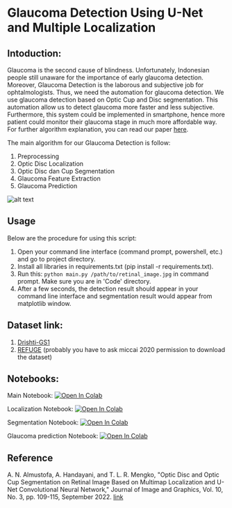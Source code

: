 # Glaucoma Detection Using U-Net and Multiple Localization

## Intoduction:

Glaucoma is the second cause of blindness. Unfortunately, Indonesian people still unaware for the importance of early glaucoma detection. Moreover, Glaucoma Detection is the laborous and subjective job for ophtalmologists. Thus, we need the automation for glaucoma detection. We use glaucoma detection based on Optic Cup and Disc segmentation. This automation allow us to detect glaucoma more faster and less subjective. Furthermore, this system could be implemented in smartphone, hence more patient could monitor their glaucoma stage in much more affordable way. For further algorithm explanation, you can read our paper [here](http://www.joig.net/index.php?m=content&c=index&a=show&catid=78&id=299).

The main algorithm for our Glaucoma Detection is follow: 
1. Preprocessing
2. Optic Disc Localization
3. Optic Disc dan Cup Segmentation
4. Glaucoma Feature Extraction
5. Glaucoma Prediction

![alt text](https://github.com/anasnafis77/Glaucoma-Detection-UNet/blob/main/readme_img/alg.png?raw=true "Glaucoma Detection Algorithm")

## Usage
Below are the procedure for using this script:
1. Open your command line interface (command prompt, powershell, etc.) and go to project directory.
2. Install all libraries in requirements.txt (pip install -r requirements.txt).   
3. Run this: `python main.py /path/to/retinal_image.jpg` in command prompt. Make sure you are in 'Code' directory.
4. After a few seconds, the detection result should appear in your command line interface and segmentation result would appear from matplotlib window.

## Dataset link:
1. [Drishti-GS1](http://cvit.iiit.ac.in/projects/mip/drishti-gs/mip-dataset2/Home.php)
2. [REFUGE](https://refuge.grand-challenge.org/REFUGE2Download/) (probably you have to ask miccai 2020 permission to download the dataset) 

## Notebooks:
Main Notebook:
[![Open In Colab](https://colab.research.google.com/assets/colab-badge.svg)](https://colab.research.google.com/github/anasnafis77/Deteksi-Glaukoma/blob/main/Notebooks/Main_notebook.ipynb) 

Localization Notebook:
[![Open In Colab](https://colab.research.google.com/assets/colab-badge.svg)](https://colab.research.google.com/github/anasnafis77/Deteksi-Glaukoma/blob/main/Notebooks/Localization_Notebook.ipynb)

Segmentation Notebook:
[![Open In Colab](https://colab.research.google.com/assets/colab-badge.svg)](https://colab.research.google.com/github/anasnafis77/Deteksi-Glaukoma/blob/main/Notebooks/Segmentation_notebook.ipynb)

Glaucoma prediction Notebook:
[![Open In Colab](https://colab.research.google.com/assets/colab-badge.svg)](https://colab.research.google.com/github/anasnafis77/Deteksi-Glaukoma/blob/main/Notebooks/Inferencing_notebook.ipynb)

## Reference
A. N. Almustofa, A. Handayani, and T. L. R. Mengko, "Optic Disc and Optic Cup Segmentation on Retinal Image Based on Multimap Localization and U-Net Convolutional Neural Network," Journal of Image and Graphics, Vol. 10, No. 3, pp. 109-115, September 2022.
[link](http://www.joig.net/index.php?m=content&c=index&a=show&catid=78&id=299) 
